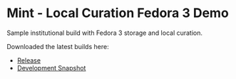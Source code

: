 Mint - Local Curation Fedora 3 Demo
======================

Sample institutional build with Fedora 3 storage and local curation.

Downloaded the latest builds here:

* [Release](http://dev.redboxresearchdata.com.au/nexus/service/local/artifact/maven/redirect?r=releases&g=com.googlecode.redbox-mint&a=mint-local-curation-fedora3-demo&v=LATEST&c=build&e=tar.gz)
* [Development Snapshot](http://dev.redboxresearchdata.com.au/nexus/service/local/artifact/maven/redirect?r=snapshots&g=com.googlecode.redbox-mint&a=mint-local-curation-fedora3-demo&v=LATEST&c=build&e=tar.gz)